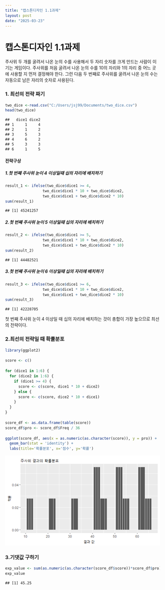 ```yaml
---
title: "캡스톤디자인 1.1과제"
layout: post
date: "2025-03-23"
---
```


# 캡스톤디자인 1.1과제

주사위 두 개를 굴려서 나온 눈의 수를 사용해서 두 자리 숫자를 크게 만드는 사람이 이기는 게임이다. 주사위를 처음 굴려서 나온 눈의 수를 10의 자리와 1의 자리 중 어느 곳에 사용할 지 먼저 결정해야 한다. 그런 다음 두 번째로 주사위를 굴려서 나온 눈의 수는 자동으로 남은 자리의 숫자로 사용된다.

### 1. 최선의 전략 짜기


```r
two_dice <-read.csv("C:/Users/jsj99/Documents/two_dice.csv")
head(two_dice)
```

```
##   dice1 dice2
## 1     1     4
## 2     1     2
## 3     5     3
## 4     6     2
## 5     3     3
## 6     1     5
```

#### 전략구상

##### 1.첫 번째 주사위 눈이 4 이상일때 십의 자리에 배치하기


```r
result_1 <- ifelse(two_dice$dice1 >= 4,
                 two_dice$dice1 * 10 + two_dice$dice2,
                 two_dice$dice1 + two_dice$dice2 * 10)
sum(result_1)
```

```
## [1] 45241257
```

##### 2.첫 번째 주사위 눈이 5 이상일때 십의 자리에 배치하기


```r
result_2 <- ifelse(two_dice$dice1 >= 5,
                 two_dice$dice1 * 10 + two_dice$dice2,
                 two_dice$dice1 + two_dice$dice2 * 10)
sum(result_2)
```

```
## [1] 44482521
```

##### 3.첫 번째 주사위 눈이 6 이상일때 십의 자리에 배치하기


```r
result_3 <- ifelse(two_dice$dice1 >= 6,
                 two_dice$dice1 * 10 + two_dice$dice2,
                 two_dice$dice1 + two_dice$dice2 * 10)
sum(result_3)
```

```
## [1] 42228705
```

첫 번째 주사위 눈이 4 이상일 때 십의 자리에 배치하는 것이 총합이 가장 높으므로 최선의 전략이다. 
### 2.최선의 전략일 때 확률분포


```r
library(ggplot2)

score <- c()

for (dice1 in 1:6) {
  for (dice2 in 1:6) {
    if (dice1 >= 4) {
      score <- c(score, dice1 * 10 + dice2)
    } else {
      score <- c(score, dice2 * 10 + dice1)
    }
  }
}

score_df <- as.data.frame(table(score))
score_df$pro <- score_df$Freq / 36

ggplot(score_df, aes(x = as.numeric(as.character(score)), y = pro)) +
  geom_bar(stat = 'identity') +
  labs(title='확률분포', x='점수', y='확률')
```
![cs-1-1](/assets/images/cs-1-1.png)

### 3.기댓값 구하기


```r
exp_value <- sum(as.numeric(as.character(score_df$score))*score_df$pro)
exp_value
```

```
## [1] 45.25
```

